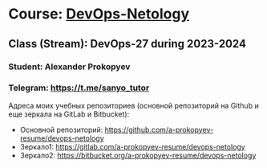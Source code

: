 # Course: [DevOps-Netology](https://netology.ru/programs/devops)

## Class (Stream): DevOps-27 during 2023-2024

### Student: Alexander Prokopyev
### Telegram: https://t.me/sanyo_tutor

Адреса моих учебных репозиториев (основной репозиторий на Github и еще зеркала на GitLab и Bitbucket):

 * Основной репозиторий: https://github.com/a-prokopyev-resume/devops-netology
 * Зеркало1: https://gitlab.com/a-prokopyev-resume/devops-netology
 * Зеркало2: https://bitbucket.org/a-prokopyev-resume/devops-netology

